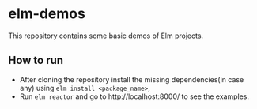# elm-demos
This repository contains some basic demos of Elm projects.
## How to run

 - After cloning the repository install the missing dependencies(in case any) using `elm install <package_name>`,
 - Run `elm reactor` and go to http://localhost:8000/ to see the examples.
